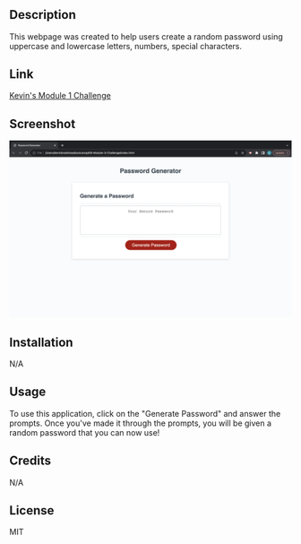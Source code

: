 
# <Random Password Generator>

## Description

This webpage was created to help users create a random password using uppercase and lowercase letters, numbers, special characters.

## Link
[Kevin's Module 1 Challenge](https://kbradshaw4.github.io/KB-Module-1-Challenge/)

## Screenshot 
![Screenshot of Password Generator](./assets/images/Screenshot%202023-09-05%20at%202.38.33%20PM.png)

## Installation

N/A

## Usage

To use this application, click on the "Generate Password" and answer the prompts. Once you've made it through the prompts, you will be given a random password that you can now use!

## Credits

N/A

## License

MIT